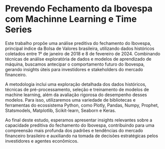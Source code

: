 # **Prevendo Fechamento da Ibovespa com Machinne Learning e Time Series**

Este trabalho propõe uma análise preditiva do fechamento do Ibovespa, principal índice da Bolsa de Valores brasileira, utilizando dados históricos coletados entre 1º de janeiro de 2018 e 8 de fevereiro de 2024. Combinando técnicas de análise exploratória de dados e modelos de aprendizado de máquina, buscamos antecipar o comportamento futuro do Ibovespa, gerando insights úteis para investidores e stakeholders do mercado financeiro.

A metodologia inclui uma exploração detalhada dos dados históricos, técnicas de pré-processamento, seleção e treinamento de modelos de machine learning, além da avaliação rigorosa do desempenho desses modelos. Para isso, utilizaremos uma variedade de bibliotecas e ferramentas do ecossistema Python, como Plotly, Pandas, Numpy, Prophet, Statsmodels, Matplotlib, Scikit-learn, Seaborn e Keras.

Ao final deste estudo, esperamos apresentar insights relevantes sobre a capacidade preditiva do fechamento do Ibovespa, contribuindo para uma compreensão mais profunda dos padrões e tendências do mercado financeiro brasileiro e auxiliando na tomada de decisões estratégicas pelos investidores e agentes econômicos.

